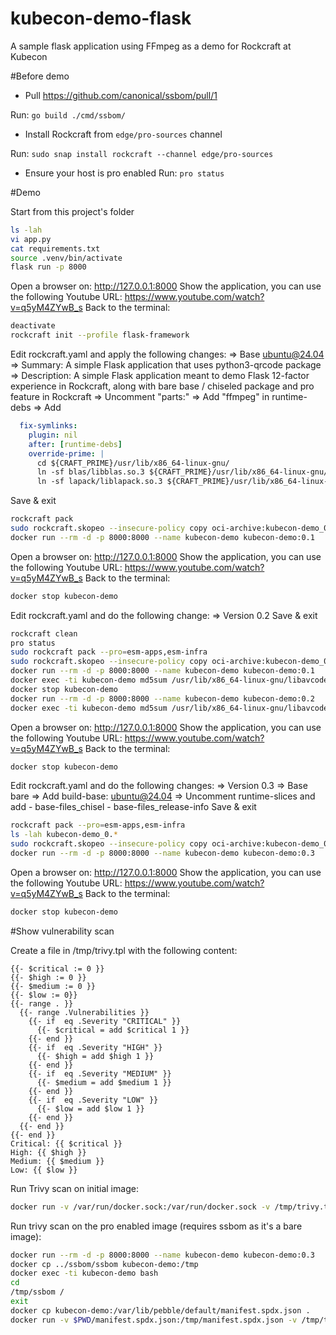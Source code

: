# kubecon-demo-flask
A sample flask application using FFmpeg as a demo for Rockcraft at Kubecon


#Before demo
- Pull https://github.com/canonical/ssbom/pull/1

Run: `go build ./cmd/ssbom/`

- Install Rockcraft from `edge/pro-sources` channel

Run: `sudo snap install rockcraft --channel edge/pro-sources`

- Ensure your host is pro enabled
Run: `pro status`

#Demo

Start from this project's folder
```bash
ls -lah
vi app.py
cat requirements.txt
source .venv/bin/activate
flask run -p 8000
```

Open a browser on: http://127.0.0.1:8000
Show the application, you can use the following Youtube URL: https://www.youtube.com/watch?v=q5yM4ZYwB_s
Back to the terminal:
```bash
deactivate
rockcraft init --profile flask-framework
```

Edit rockcraft.yaml and apply the following changes:
	=> Base ubuntu@24.04
	=> Summary: A simple Flask application that uses python3-qrcode package
	=> Description:
  A simple Flask application meant to demo Flask 12-factor experience
  in Rockcraft, along with bare base / chiseled package and pro
  feature in Rockcraft
  	=> Uncomment "parts:"
  	=> Add "ffmpeg" in runtime-debs
  	=> Add
```yaml
  fix-symlinks:
    plugin: nil
    after: [runtime-debs]
    override-prime: |
      cd ${CRAFT_PRIME}/usr/lib/x86_64-linux-gnu/
      ln -sf blas/libblas.so.3 ${CRAFT_PRIME}/usr/lib/x86_64-linux-gnu/libblas.so.3
      ln -sf lapack/liblapack.so.3 ${CRAFT_PRIME}/usr/lib/x86_64-linux-gnu/liblapack.so.3
```
Save & exit
```bash
rockcraft pack
sudo rockcraft.skopeo --insecure-policy copy oci-archive:kubecon-demo_0.1_amd64.rock docker-daemon:kubecon-demo:0.1
docker run --rm -d -p 8000:8000 --name kubecon-demo kubecon-demo:0.1
```

Open a browser on: http://127.0.0.1:8000
Show the application, you can use the following Youtube URL: https://www.youtube.com/watch?v=q5yM4ZYwB_s
Back to the terminal:
```bash
docker stop kubecon-demo
```

Edit rockcraft.yaml and do the following change:
	=> Version 0.2
Save & exit
```bash
rockcraft clean
pro status
sudo rockcraft pack --pro=esm-apps,esm-infra
sudo rockcraft.skopeo --insecure-policy copy oci-archive:kubecon-demo_0.2_amd64.rock docker-daemon:kubecon-demo:0.2
docker run --rm -d -p 8000:8000 --name kubecon-demo kubecon-demo:0.1
docker exec -ti kubecon-demo md5sum /usr/lib/x86_64-linux-gnu/libavcodec.so.60.31.102
docker stop kubecon-demo
docker run --rm -d -p 8000:8000 --name kubecon-demo kubecon-demo:0.2
docker exec -ti kubecon-demo md5sum /usr/lib/x86_64-linux-gnu/libavcodec.so.60.31.102
```

Open a browser on: http://127.0.0.1:8000
Show the application, you can use the following Youtube URL: https://www.youtube.com/watch?v=q5yM4ZYwB_s
Back to the terminal:
```bash
docker stop kubecon-demo
```

Edit rockcraft.yaml and do the following changes:
	=> Version 0.3
	=> Base bare
	=> Add build-base: ubuntu@24.04
	=> Uncomment runtime-slices and add
           - base-files_chisel
           - base-files_release-info
Save & exit
```bash
rockcraft pack --pro=esm-apps,esm-infra
ls -lah kubecon-demo_0.*
sudo rockcraft.skopeo --insecure-policy copy oci-archive:kubecon-demo_0.3_amd64.rock docker-daemon:kubecon-demo:0.3
docker run --rm -d -p 8000:8000 --name kubecon-demo kubecon-demo:0.3
```
Open a browser on: http://127.0.0.1:8000
Show the application, you can use the following Youtube URL: https://www.youtube.com/watch?v=q5yM4ZYwB_s
Back to the terminal:
```bash
docker stop kubecon-demo
```

#Show vulnerability scan

Create a file in /tmp/trivy.tpl with the following content:
```
{{- $critical := 0 }}
{{- $high := 0 }}
{{- $medium := 0 }}
{{- $low := 0}}
{{- range . }}
  {{- range .Vulnerabilities }}
    {{- if  eq .Severity "CRITICAL" }}
      {{- $critical = add $critical 1 }}
    {{- end }}
    {{- if  eq .Severity "HIGH" }}
      {{- $high = add $high 1 }}
    {{- end }}
    {{- if  eq .Severity "MEDIUM" }}
      {{- $medium = add $medium 1 }}
    {{- end }}
    {{- if  eq .Severity "LOW" }}
      {{- $low = add $low 1 }}
    {{- end }}
  {{- end }}
{{- end }}
Critical: {{ $critical }}
High: {{ $high }}
Medium: {{ $medium }}
Low: {{ $low }}
```

Run Trivy scan on initial image:
```bash
docker run -v /var/run/docker.sock:/var/run/docker.sock -v /tmp/trivy.tpl:/tmp/trivy.tpl -v $PWD/.trivyignore:/tmp/.trivyignore aquasec/trivy image -q --ignorefile /tmp/.trivyignore --scanners vuln --format template --template "@/tmp/trivy.tpl" kubecon-demo:0.1
```

Run trivy scan on the pro enabled image (requires ssbom as it's a bare image):
```bash
docker run --rm -d -p 8000:8000 --name kubecon-demo kubecon-demo:0.3
docker cp ../ssbom/ssbom kubecon-demo:/tmp
docker exec -ti kubecon-demo bash
cd
/tmp/ssbom /
exit
docker cp kubecon-demo:/var/lib/pebble/default/manifest.spdx.json .
docker run -v $PWD/manifest.spdx.json:/tmp/manifest.spdx.json -v /tmp/trivy.tpl:/tmp/trivy.tpl -v $PWD/.trivyignore:/tmp/.trivyignore aquasec/trivy sbom -q --ignorefile /tmp/.trivyignore --scanners vuln --format template --template "@/tmp/trivy.tpl" /tmp/manifest.spdx.json
```
